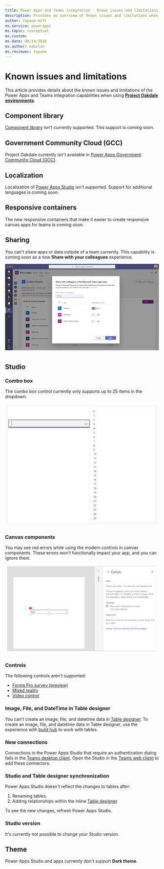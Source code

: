 ```yaml
---
title: Power Apps and Teams integration - Known issues and limitations | Microsoft Docs
description: Provides an overview of known issues and limitations when using Power Apps with Microsoft Teams.
author: tapanm-msft
ms.service: powerapps
ms.topic: conceptual
ms.custom: 
ms.date: 09/14/2020
ms.author: mabolan
ms.reviewer: tapanm
---
```

# Known issues and limitations

This article provides details about the known issues and limitations of the Power Apps and Teams integration capabilities when using [**Project Oakdale environments**](/power-platform/admin/about-teams-environment).

## Component library

[Component library](../maker/canvas-apps/component-library.md) isn't currently supported. This support is coming soon.

## Government Community Cloud (GCC)

Project Oakdale currently isn't available in [Power Apps Government Community Cloud (GCC)](/power-platform/admin/powerapps-us-government).

## Localization

Localization of [Power Apps Studio](understand-power-apps-studio.md) isn't supported. Support for additional languages is coming soon.


## Responsive containers

The new responsive containers that make it easier to create responsive canvas apps for teams is coming soon.

## Sharing

You can't share apps or data outside of a team currently. This capability is coming soon as a new **Share with your colleagues** experience.

![Share with your colleagus](media/share-with-colleagues.png "Share with your colleagues")

## Studio

### Combo box

The combo box control currently only supports up to 25 items in the dropdown.

![Combo box](media/combo-box.png "Combo box")

### Canvas components

You may see red errors while using the modern controls in canvas components. These errors won't functionally impact your app, and you can ignore them.

![Canvas components](media/canvas-components.png "Canvas components")

### Controls

The following controls aren't supported:

- [Forms Pro survey (preview)](/forms-pro/embed-survey-powerapps)
- [Mixed reality](../maker/canvas-apps/mixed-reality-overview.md)
- [Video control](../maker/canvas-apps/controls/control-audio-video.md)

### Image, File, and DateTime in Table designer

You can't create an image, file, and datetime data in [Table designer](understand-power-apps-studio.md#table-designer). To create an image, file, and datetime data in Table designer, use the experience with [build hub](create-table.md) to work with tables.

### New connections

Connections in the Power Apps Studio that require an authentication dialog fails in the [Teams desktop client](microsoftteams/get-clients#desktop-client). Open the Studio in the [Teams web client](microsoftteams/get-clients#web-client) to add these connectors.

### Studio and Table designer synchronization

Power Apps Studio doesn't reflect the changes to tables after:

1. Renaming tables.
1. Adding relationships within the inline [Table designer](understand-power-apps-studio.md#table-designer).

To see the new changes, refresh Power Apps Studio.

### Studio version

It's currently not possible to change your Studio version.

## Theme

Power Apps Studio and apps currently don't support **Dark theme**.
